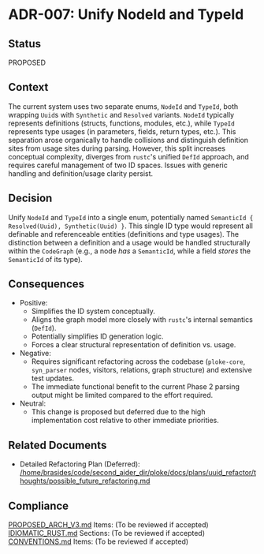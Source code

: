 # ADR-007: Unify NodeId and TypeId

## Status
PROPOSED

## Context
The current system uses two separate enums, `NodeId` and `TypeId`, both wrapping `Uuid`s with `Synthetic` and `Resolved` variants. `NodeId` typically represents definitions (structs, functions, modules, etc.), while `TypeId` represents type usages (in parameters, fields, return types, etc.). This separation arose organically to handle collisions and distinguish definition sites from usage sites during parsing. However, this split increases conceptual complexity, diverges from `rustc`'s unified `DefId` approach, and requires careful management of two ID spaces. Issues with generic handling and definition/usage clarity persist.

## Decision
Unify `NodeId` and `TypeId` into a single enum, potentially named `SemanticId { Resolved(Uuid), Synthetic(Uuid) }`. This single ID type would represent all definable and referenceable entities (definitions and type usages). The distinction between a definition and a usage would be handled structurally within the `CodeGraph` (e.g., a node *has* a `SemanticId`, while a field *stores* the `SemanticId` of its type).

## Consequences
- Positive:
    - Simplifies the ID system conceptually.
    - Aligns the graph model more closely with `rustc`'s internal semantics (`DefId`).
    - Potentially simplifies ID generation logic.
    - Forces a clear structural representation of definition vs. usage.
- Negative:
    - Requires significant refactoring across the codebase (`ploke-core`, `syn_parser` nodes, visitors, relations, graph structure) and extensive test updates.
    - The immediate functional benefit to the current Phase 2 parsing output might be limited compared to the effort required.
- Neutral:
    - This change is proposed but deferred due to the high implementation cost relative to other immediate priorities.

## Related Documents
- Detailed Refactoring Plan (Deferred): [/home/brasides/code/second_aider_dir/ploke/docs/plans/uuid_refactor/thoughts/possible_future_refactoring.md](/home/brasides/code/second_aider_dir/ploke/docs/plans/uuid_refactor/thoughts/possible_future_refactoring.md)

## Compliance
[PROPOSED_ARCH_V3.md](/PROPOSED_ARCH_V3.md) Items: (To be reviewed if accepted)
[IDIOMATIC_RUST.md](ai_workflow/AI_Always_Instructions/IDIOMATIC_RUST.md) Sections: (To be reviewed if accepted)
[CONVENTIONS.md](ai_workflow/AI_Always_Instructions/CONVENTIONS.md) Items: (To be reviewed if accepted)
